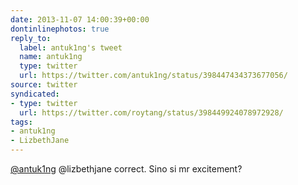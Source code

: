 ```yaml
---
date: 2013-11-07 14:00:39+00:00
dontinlinephotos: true
reply_to:
  label: antuk1ng's tweet
  name: antuk1ng
  type: twitter
  url: https://twitter.com/antuk1ng/status/398447434373677056/
source: twitter
syndicated:
- type: twitter
  url: https://twitter.com/roytang/status/398449924078972928/
tags:
- antuk1ng
- LizbethJane
---
```


[@antuk1ng](https://twitter.com/antuk1ng/) @lizbethjane correct. Sino si mr excitement?